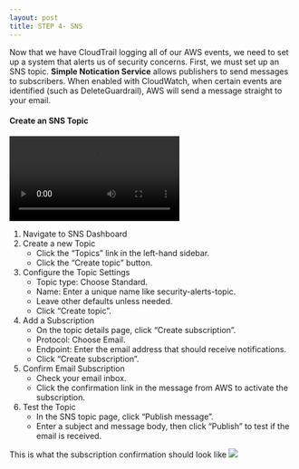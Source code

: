 ```yaml
---
layout: post
title: STEP 4- SNS
---
```


Now that we have CloudTrail logging all of our AWS events, we need to set up a system that alerts us of security concerns. First, we must set up an SNS topic. **Simple Notication Service** allows publishers to send messages to subscribers. When enabled with CloudWatch, when certain events are identified (such as DeleteGuardrail), AWS will send a message straight to your email.

#### Create an SNS Topic

<video controls>
  <source src="{{ site.baseurl }}/assets/videos/create-sns-topic.mov" type="video/mp4">
</video>

1. Navigate to SNS Dashboard
2. Create a new Topic
   - Click the “Topics” link in the left-hand sidebar.
   - Click the “Create topic” button.
3. Configure the Topic Settings
   - Topic type: Choose Standard.
   - Name: Enter a unique name like security-alerts-topic.
   - Leave other defaults unless needed.
   - Click “Create topic”.
4. Add a Subscription
   - On the topic details page, click “Create subscription”.
   - Protocol: Choose Email.
   - Endpoint: Enter the email address that should receive notifications.
   - Click “Create subscription”.
5. Confirm Email Subscription
   - Check your email inbox.
   - Click the confirmation link in the message from AWS to activate the subscription.
6. Test the Topic
   - In the SNS topic page, click “Publish message”.
   - Enter a subject and message body, then click “Publish” to test if the email is received.

This is what the subscription confirmation should look like
<img src="{{ site.baseurl }}/assets/images/sns.png">

